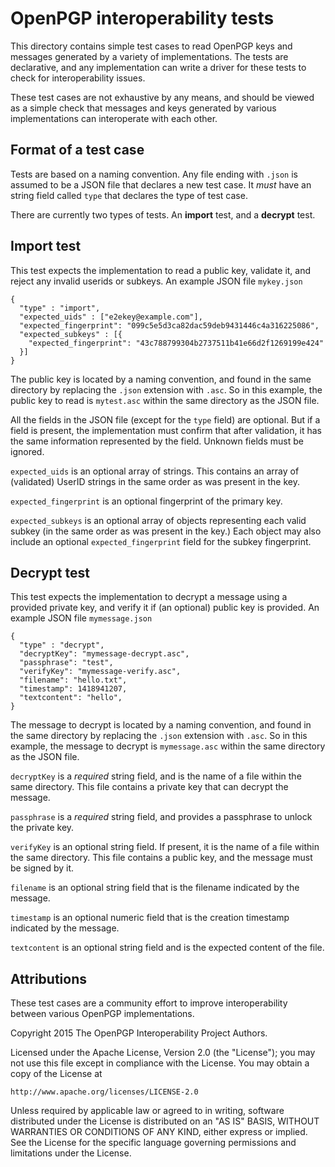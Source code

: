 # OpenPGP interoperability tests

This directory contains simple test cases to read OpenPGP keys and messages generated by a variety of implementations. The tests are declarative, and any implementation can write a driver for these tests to check for interoperability issues.

These test cases are not exhaustive by any means, and should be viewed as a simple check that messages and keys generated by various implementations can interoperate with each other.

## Format of a test case

Tests are based on a naming convention. Any file ending with `.json` is assumed to be a JSON file that declares a new test case. It _must_ have an string field called `type` that declares the type of test case.

There are currently two types of tests. An __import__ test, and a __decrypt__ test.

## Import test

This test expects the implementation to read a public key, validate it, and reject any invalid userids or subkeys. An example JSON file `mykey.json`

    {
      "type" : "import",
      "expected_uids" : ["e2ekey@example.com"],
      "expected_fingerprint": "099c5e5d3ca82dac59deb9431446c4a316225086",
      "expected_subkeys" : [{
        "expected_fingerprint": "43c788799304b2737511b41e66d2f1269199e424"
      }]
    }

The public key is located by a naming convention, and found in the same directory by replacing the `.json` extension with `.asc`. So in this example, the public key to read is `mytest.asc` within the same directory as the JSON file.

All the fields in the JSON file (except for the `type` field) are optional. But if a field is present, the implementation must confirm that after validation, it has the same information represented by the field. Unknown fields must be ignored.

`expected_uids` is an optional array of strings. This contains an array of (validated) UserID strings in the same order as was present in the key.

`expected_fingerprint` is an optional fingerprint of the primary key.

`expected_subkeys` is an optional array of objects representing each valid subkey (in the same order as was present in the key.) Each object may also include an optional `expected_fingerprint` field for the subkey fingerprint.

## Decrypt test

This test expects the implementation to decrypt a message using a provided private key, and verify it if (an optional) public key is provided. An example JSON file `mymessage.json`

    {
      "type" : "decrypt",
      "decryptKey": "mymessage-decrypt.asc",
      "passphrase": "test",
      "verifyKey": "mymessage-verify.asc",
      "filename": "hello.txt",
      "timestamp": 1418941207,
      "textcontent": "hello",
    }

The message to decrypt is located by a naming convention, and found in the same directory by replacing the `.json` extension with `.asc`. So in this example, the message to decrypt is `mymessage.asc` within the same directory as the JSON file.

`decryptKey` is a _required_ string field, and is the name of a file within the same directory. This file contains a private key that can decrypt the message.

`passphrase` is a _required_ string field, and provides a passphrase to unlock the private key.

`verifyKey` is an optional string field. If present, it is the name of a file within the same directory. This file contains a public key, and the message must be signed by it.

`filename` is an optional string field that is the filename indicated by the message.

`timestamp` is an optional numeric field that is the creation timestamp indicated by the message.

`textcontent` is an optional string field and is the expected content of the file.

## Attributions

These test cases are a community effort to improve interoperability between various OpenPGP implementations.

Copyright 2015 The OpenPGP Interoperability Project Authors.

Licensed under the Apache License, Version 2.0 (the "License");
you may not use this file except in compliance with the License.
You may obtain a copy of the License at

    http://www.apache.org/licenses/LICENSE-2.0

Unless required by applicable law or agreed to in writing, software
distributed under the License is distributed on an "AS IS" BASIS,
WITHOUT WARRANTIES OR CONDITIONS OF ANY KIND, either express or implied.
See the License for the specific language governing permissions and
limitations under the License.
